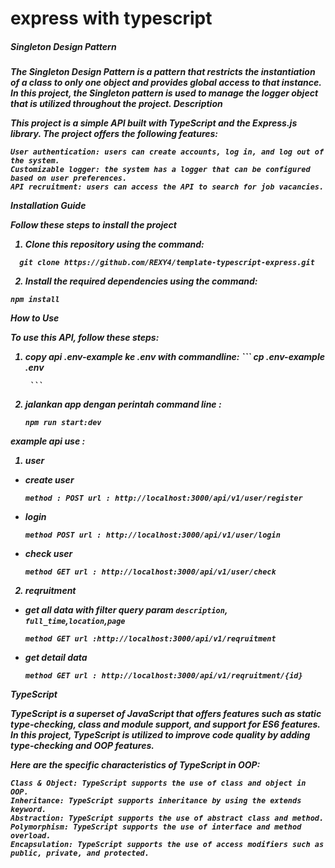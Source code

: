 # express with typescript

<h5>Singleton Design Pattern<h5>

The Singleton Design Pattern is a pattern that restricts the instantiation of a class to only one object and provides global access to that instance. In this project, the Singleton pattern is used to manage the logger object that is utilized throughout the project.
Description

This project is a simple API built with TypeScript and the Express.js library. The project offers the following features:

    User authentication: users can create accounts, log in, and log out of the system.
    Customizable logger: the system has a logger that can be configured based on user preferences.
    API recruitment: users can access the API to search for job vacancies.

Installation Guide

Follow these steps to install the project
1. Clone this repository using the command:

  ```
    git clone https://github.com/REXY4/template-typescript-express.git

   ```
2. Install the required dependencies using the command:
```
npm install
```    
   
How to Use

To use this API, follow these steps:
1. copy api .env-example ke .env with commandline:
        ```
        cp .env-example .env

        ```
2. jalankan app dengan perintah command line :
    ```
    npm run start:dev
    ```        

example api use :
1. user
- create user
    ```
    method : POST url : http://localhost:3000/api/v1/user/register 
    ```
- login
    ```
    method POST url : http://localhost:3000/api/v1/user/login
    ```
- check user
    ```
    method GET url : http://localhost:3000/api/v1/user/check
    ```    
2. reqruitment 
- get all data with filter query param `description`, `full_time`,`location`,`page`    
    ```
    method GET url :http://localhost:3000/api/v1/reqruitment
    ```
- get detail data 
    ```
    method GET url : http://localhost:3000/api/v1/reqruitment/{id}
    ```    


TypeScript

TypeScript is a superset of JavaScript that offers features such as static type-checking, class and module support, and support for ES6 features. In this project, TypeScript is utilized to improve code quality by adding type-checking and OOP features.

Here are the specific characteristics of TypeScript in OOP:

    Class & Object: TypeScript supports the use of class and object in OOP.
    Inheritance: TypeScript supports inheritance by using the extends keyword.
    Abstraction: TypeScript supports the use of abstract class and method.
    Polymorphism: TypeScript supports the use of interface and method overload.
    Encapsulation: TypeScript supports the use of access modifiers such as public, private, and protected.